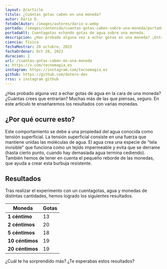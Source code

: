 ```yaml
---
layout: @/article
titulo: ¿Cuántas gotas caben en una moneda?
autor: Darío O.
fotoDelAutor: /images/autores/dario-o.webp
portada: /images/contenido/cuantas-gotas-caben-sobre-una-moneda/portada.webp
portadaAlt: Cuentagotas echando gotas de agua sobre una moneda.
descripcion: ¿Has probado alguna vez a echar gotas en una moneda? ¡Entrarán muchas más de las que piensas! Pruébalo.
ciencia: física
fechaMostrar: 28 octubre, 2023
fechaOrdenar: Oct 28, 2023
duracion: 1
url: /cuantas-gotas-caben-en-una-moneda
x: https://x.com/tecnomagia_es
instagram: https://instagram.com/tecnomagia_es
github: https://github.com/dotero-dev
rrss: x instagram github
---
```


¿Has probado alguna vez a echar gotas de agua en la cara de una moneda? ¿Cuántas crees que entrarían? Muchas más de las que piensas, seguro. En este artículo te enseñaremos los resultados con varias monedas.

## ¿Por qué ocurre esto?

Este comportamiento se debe a una propiedad del agua conocida como tensión superficial. La tensión superficial consiste en una fuerza que mantiene unidas las moléculas de agua.
El agua crea una especie de "tela invisible" que funciona como un tejido impermeable y evita que se derrame (hasta cierto punto, cuando hay demasiada agua termina cediendo). También hemos de tener en cuenta el pequeño reborde de las monedas, que ayuda a crear esta burbuja resistente.

## Resultados

Tras realizar el experimento con un cuentagotas, agua y monedas de distintas cantidades, hemos logrado los siguientes resultados.

| Moneda | Gotas |
|-|-|
| **1 céntimo** | 13 |
| **2 céntimos** | 20 |
| **5 céntimos** | 18 |
| **10 céntimos** | 19 |
| **20 céntimos** | 19 |

¿Cuál te ha sorprendido más? ¿Te esperabas estos resultados?
